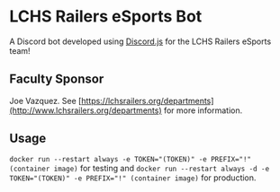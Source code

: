 # LCHS Railers eSports Bot
A Discord bot developed using [Discord.js](https://discord.js.org) for the LCHS Railers eSports team!

## Faculty Sponsor
Joe Vazquez. See [https://lchsrailers.org/departments](http://www.lchsrailers.org/departments) for more information.

## Usage
`docker run --restart always -e TOKEN="(TOKEN)" -e PREFIX="!" (container image)` for testing and `docker run --restart always -d -e TOKEN="(TOKEN)" -e PREFIX="!" (container image)` for 
production.
